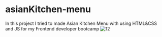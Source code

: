 # asianKitchen-menu
In this project I tried to made Asian Kitchen Menu with using HTML&amp;CSS and JS for my Frontend developer bootcamp
![12](https://user-images.githubusercontent.com/104937233/195911113-c4423245-64d9-4c4d-a6fc-c864b586aab1.PNG)
